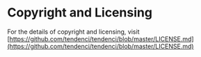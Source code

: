 # Copyright and Licensing

For the details of copyright and licensing, visit
[https://github.com/tendenci/tendenci/blob/master/LICENSE.md](https://github.com/tendenci/tendenci/blob/master/LICENSE.md)